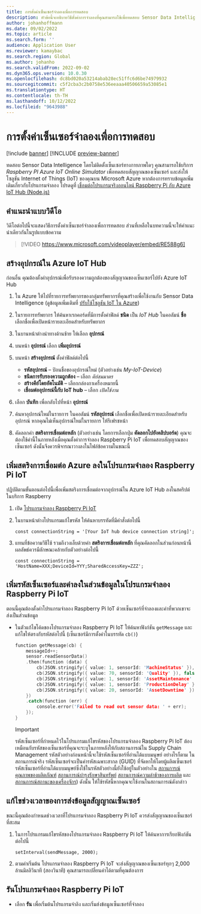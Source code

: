 ```yaml
---
title: การตั้งค่าเซ็นเซอร์จำลองเพื่อการทดสอบ
description: หัวข้อนี้จะอธิบายวิธีตั้งค่าการจำลองที่คุณสามารถใช้เพื่อทดสอบ Sensor Data Intelligence โดยไม่ติดตั้งเซ็นเซอร์ทางกายภาพใดๆ
author: johanhoffmann
ms.date: 09/02/2022
ms.topic: article
ms.search.form: ''
audience: Application User
ms.reviewer: kamaybac
ms.search.region: Global
ms.author: johanho
ms.search.validFrom: 2022-09-02
ms.dyn365.ops.version: 10.0.30
ms.openlocfilehash: dc8bd020a53214abab28ec51ffc6d6be74979932
ms.sourcegitcommit: c5f2cba3c2b0758e536eeaaa40506659a53085e1
ms.translationtype: HT
ms.contentlocale: th-TH
ms.lasthandoff: 10/12/2022
ms.locfileid: "9643988"
---
```

# <a name="set-up-a-simulated-sensor-for-testing"></a>การตั้งค่าเซ็นเซอร์จำลองเพื่อการทดสอบ

[!include [banner](../includes/banner.md)]
[!INCLUDE [preview-banner](../includes/preview-banner.md)]

ทดสอบ Sensor Data Intelligence โดยไม่ติดตั้งเซ็นเซอร์ทางกายภาพใดๆ คุณสามารถใช้บริการ *Raspberry PI Azure IoT Online Simulator* เพื่อทดสอบสัญญาณของเซ็นเซอร์ และส่งให้โซลูชัน Internet of Things (IoT) ของคุณบน Microsoft Azure หากต้องการทราบข้อมูลเพิ่มเติมเกี่ยวกับโปรแกรมจำลอง โปรดดูที่ [เชื่อมต่อโปรแกรมจริงออนไลน์ Raspberry Pi กับ Azure IoT Hub (Node.js)](/azure/iot-hub/iot-hub-raspberry-pi-web-simulator-get-started)

## <a name="video-instructions"></a>คำแนะนำแบบวิดีโอ

วิดีโอต่อไปนี้จะแสดงวิธีการตั้งค่าเซ็นเซอร์จำลองเพื่อการทดสอบ ส่วนที่เหลือในบทความนี้จะให้คําแนะนําเดียวกันในรูปแบบข้อความ

> [!VIDEO https://www.microsoft.com/videoplayer/embed/RE588g6]

## <a name="create-a-device-in-azure-iot-hub"></a>สร้างอุปกรณ์ใน Azure IoT Hub

ก่อนอื่น คุณต้องตั้งค่าอุปกรณ์เพื่อรับรองความถูกต้องของสัญญาณของเซ็นเซอร์ไปยัง Azure IoT Hub

1. ใน Azure ให้ไปที่รายการทรัพยากรของกลุ่มทรัพยากรที่คุณสร้างเพื่อใช้งานกับ Sensor Data Intelligence (ดูข้อมูลเพิ่มเติมที่ [ปรับใช้โซลูชัน IoT ใน Azure](sdi-deploy-iot-solution-on-azure.md))
1. ในรายการทรัพยากร ให้ค้นหาเรกคอร์ดที่มีการตั้งค่าฟิลด์ **ชนิด** เป็น *IoT Hub* ในคอลัมน์ **ชื่อ** เลือกชื่อเพื่อเปิดหน้ารายละเอียดสำหรับทรัพยากร
1. ในบานหน้าต่างนำทางด้านซ้าย ให้เลือก **อุปกรณ์**
1. บนหน้า **อุปกรณ์** เลือก **เพิ่มอุปกรณ์**
1. บนหน้า **สร้างอุปกรณ์** ตั้งค่าฟิลด์ต่อไปนี้

    - **รหัสอุปกรณ์** – ป้อนชื่อของอุปกรณ์ใหม่ (ตัวอย่างเช่น *My-IoT-Device*)
    - **ชนิดการรับรองความถูกต้อง** – เลือก *คีย์สมมาตร*
    - **สร้างคีย์โดยอัตโนมัติ** – เลือกกล่องกาเครื่องหมายนี้
    - **เชื่อมต่ออุปกรณ์นี้กับ IoT hub** – เลือก *เปิดใช้งาน*

1. เลือก **บันทึก** เพื่อกลับไปที่หน้า **อุปกรณ์**
1. ค้นหาอุปกรณ์ใหม่ในรายการ ในคอลัมน์ **รหัสอุปกรณ์** เลือกชื่อเพื่อเปิดหน้ารายละเอียดสำหรับอุปกรณ์ หากคุณไม่เห็นอุปกรณ์ใหม่ในรายการ ให้รีเฟรชหน้า
1. คัดลอกค่า **สตริงการเชื่อมต่อหลัก** (ตัวอย่างเช่น โดยการเลือกปุ่ม **คัดลอกไปยังคลิปบอร์ด**) คุณจะต้องใช้ค่านี้ในภายหลังเมื่อคุณตั้งค่าการจำลอง Raspberry Pi IoT เพื่อทดสอบสัญญาณของเซ็นเซอร์ ดังนั้นจึงควรพิจารณาวางลงในไฟล์ข้อความในขณะนี้

## <a name="add-the-azure-connection-string-to-the-raspberry-pi-iot-simulator"></a>เพิ่มสตริงการเชื่อมต่อ Azure ลงในโปรแกรมจำลอง Raspberry Pi IoT

ปฏิบัติตามขั้นตอนต่อไปนี้เพื่อเพิ่มสตริงการเชื่อมต่อจากอุปกรณ์ใน Azure IoT Hub ลงในสคริปต์ในบริการ Raspberry

1. เปิด [โปรแกรมจำลอง Raspberry Pi IoT](https://azure-samples.github.io/raspberry-pi-web-simulator/)
1. ในบานหน้าต่างโปรแกรมแก้ไขรหัส ให้ค้นหาบรรทัดที่มีคำสั่งต่อไปนี้

    `const connectionString = '[Your IoT hub device connection string]';`

1. แทนที่ข้อความวิธีใช้ รวมถึงวงเล็บด้วยค่า **สตริงการเชื่อมต่อหลัก** ที่คุณคัดลอกในส่วนก่อนหน้านี้ ผลลัพธ์ควรมีลักษณะคล้ายกับตัวอย่างต่อไปนี้

    `const connectionString = 'HostName=XXX;DeviceId=YYY;SharedAccessKey=ZZZ';`

## <a name="add-sensor-ids-and-values-to-the-payload-in-the-raspberry-pi-iot-simulator"></a>เพิ่มรหัสเซ็นเซอร์และค่าลงในส่วนข้อมูลในโปรแกรมจำลอง Raspberry Pi IoT

ตอนนี้คุณต้องตั้งค่าโปรแกรมจําลอง Raspberry Pi IoT ด้วยเซ็นเซอร์ที่จำลองและค่าที่พวกเขาจะส่งเป็นส่วนข้อมูล

- ในตัวแก้ไขโค้ดของโปรแกรมจำลอง Raspberry Pi IoT ให้ค้นหาฟังก์ชัน `getMessage` และแก้ไขให้ตรงกับรหัสต่อไปนี้ (เซ็นเซอร์มีการตั้งค่าในบรรทัด `cb()`)

    ```cpp
    function getMessage(cb) {
        messageId++;
        sensor.readSensorData()
        .then(function (data) {
            cb(JSON.stringify({ value: 1, sensorId: 'MachineStatus' }), false);
            cb(JSON.stringify({ value: 70, sensorId: 'Quality' }), false);
            cb(JSON.stringify({ value: 1, sensorId: 'AssetMaintenance' }), false);
            cb(JSON.stringify({ value: 1, sensorId: 'ProductionDelay' }), false);
            cb(JSON.stringify({ value: 20, sensorId: 'AssetDowntime' }), false);
        })
        .catch(function (err) {
            console.error('Failed to read out sensor data: ' + err);
        });
    }
    ```

    > [!IMPORTANT]
    > รหัสเซ็นเซอร์ที่กําหนดไว้ในโปรแกรมแก้ไขรหัสของโปรแกรมจำลอง Raspberry Pi IoT ต้องเหมือนกับรหัสของเซ็นเซอร์ที่คุณจะระบุในภายหลังให้กับสถานการณ์ใน Supply Chain Management รหัสตัวอย่างก่อนหน้านี้จะใช้รหัสเซ็นเซอร์ที่อ่านได้แบบมนุษย์ อย่างไรก็ตาม ในสถานการณ์จริง รหัสเซ็นเซอร์จะเป็นค่ารหัสเฉพาะสากล (GUID) ที่จัดหาให้โดยผู้ผลิตเซ็นเซอร์ รหัสเซ็นเซอร์ที่อ่านได้แบบมนุษย์ซึ่งใช้ในรหัสตัวอย่างนี้ยังใช้อยู่ในตัวอย่างใน [สถานการณ์คุณภาพของผลิตภัณฑ์](sdi-scenario-product-quality.md) [สถานการณ์บำรุงรักษาสินทรัพย์](sdi-scenario-asset-maintenance.md) [สถานการณ์ความล่าช้าของการผลิต](sdi-scenario-production-delays.md) และ [สถานการณ์สถานะของเครื่องจักร](sdi-scenario-equipment-downtime.md)) ดังนั้น ให้ใช้รหัสนี้หากคุณจะใช้งานในสถานการณ์ดังกล่าว

## <a name="edit-the-interval-for-sending-sensor-signals"></a>แก้ไขช่วงเวลาของการส่งข้อมูลสัญญาณเซ็นเซอร์

ขณะนี้คุณต้องกําหนดช่วงเวลาที่โปรแกรมจำลอง Raspberry Pi IoT ควรส่งสัญญาณของเซ็นเซอร์ที่สะสม

1. ในการโปรแกรมแก้ไขรหัสของโปรแกรมจำลอง Raspberry Pi IoT ให้ค้นหาการเรียกฟังก์ชันต่อไปนี้

    `setInterval(sendMessage, 2000);`

2. ตามค่าเริ่มต้น โปรแกรมจำลอง Raspberry Pi IoT จะส่งสัญญาณของเซ็นเซอร์ทุกๆ 2,000 ล้านมิลลิวินาที (สองวินาที) คุณสามารถเปลี่ยนค่าได้ตามที่คุณต้องการ

## <a name="run-the-raspberry-pi-iot-simulator"></a>รันโปรแกรมจำลอง Raspberry Pi IoT

- เลือก **รัน** เพื่อเริ่มต้นโปรแกรมจําลิง และเริ่มส่งข้อมูลเซ็นเซอร์ที่จําลอง
